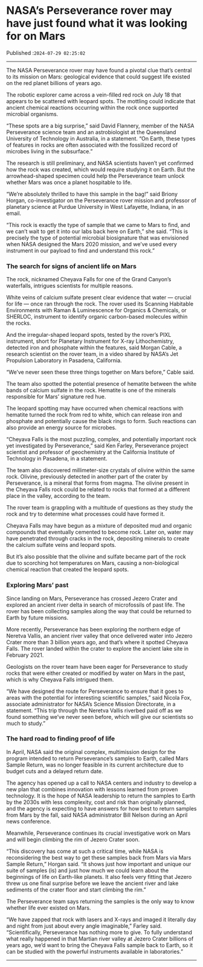 # NASA’s Perseverance rover may have just found what it was looking for on Mars

Published :`2024-07-29 02:25:02`

---

The NASA Perseverance rover may have found a pivotal clue that’s central to its mission on Mars: geological evidence that could suggest life existed on the red planet billions of years ago.

The robotic explorer came across a vein-filled red rock on July 18 that appears to be scattered with leopard spots. The mottling could indicate that ancient chemical reactions occurring within the rock once supported microbial organisms.

“These spots are a big surprise,” said David Flannery, member of the NASA Perseverance science team and an astrobiologist at the Queensland University of Technology in Australia, in a statement. “On Earth, these types of features in rocks are often associated with the fossilized record of microbes living in the subsurface.”

The research is still preliminary, and NASA scientists haven’t yet confirmed how the rock was created, which would require studying it on Earth. But the arrowhead-shaped specimen could help the Perseverance team unlock whether Mars was once a planet hospitable to life.

“We’re absolutely thrilled to have this sample in the bag!” said Briony Horgan, co-investigator on the Perseverance rover mission and professor of planetary science at Purdue University in West Lafayette, Indiana, in an email.

“This rock is exactly the type of sample that we came to Mars to find, and we can’t wait to get it into our labs back here on Earth,” she said. “This is precisely the type of potential microbial biosignature that was envisioned when NASA designed the Mars 2020 mission, and we’ve used every instrument in our payload to find and understand this rock.”

### The search for signs of ancient life on Mars

The rock, nicknamed Cheyava Falls for one of the Grand Canyon’s waterfalls, intrigues scientists for multiple reasons.

White veins of calcium sulfate present clear evidence that water — crucial for life — once ran through the rock. The rover used its Scanning Habitable Environments with Raman & Luminescence for Organics & Chemicals, or SHERLOC, instrument to identify organic carbon-based molecules within the rocks.

And the irregular-shaped leopard spots, tested by the rover’s PIXL instrument, short for Planetary Instrument for X-ray Lithochemistry, detected iron and phosphate within the features, said Morgan Cable, a research scientist on the rover team, in a video shared by NASA’s Jet Propulsion Laboratory in Pasadena, California.

“We’ve never seen these three things together on Mars before,” Cable said.

The team also spotted the potential presence of hematite between the white bands of calcium sulfate in the rock. Hematite is one of the minerals responsible for Mars’ signature red hue.

The leopard spotting may have occurred when chemical reactions with hematite turned the rock from red to white, which can release iron and phosphate and potentially cause the black rings to form. Such reactions can also provide an energy source for microbes.

“Cheyava Falls is the most puzzling, complex, and potentially important rock yet investigated by Perseverance,” said Ken Farley, Perseverance project scientist and professor of geochemistry at the California Institute of Technology in Pasadena, in a statement.

The team also discovered millimeter-size crystals of olivine within the same rock. Olivine, previously detected in another part of the crater by Perseverance, is a mineral that forms from magma. The olivine present in the Cheyava Falls rock could be related to rocks that formed at a different place in the valley, according to the team.

The rover team is grappling with a multitude of questions as they study the rock and try to determine what processes could have formed it.

Cheyava Falls may have begun as a mixture of deposited mud and organic compounds that eventually cemented to become rock. Later on, water may have penetrated through cracks in the rock, depositing minerals to create the calcium sulfate veins and leopard spots.

But it’s also possible that the olivine and sulfate became part of the rock due to scorching hot temperatures on Mars, causing a non-biological chemical reaction that created the leopard spots.

### Exploring Mars’ past

Since landing on Mars, Perseverance has crossed Jezero Crater and explored an ancient river delta in search of microfossils of past life. The rover has been collecting samples along the way that could be returned to Earth by future missions.

More recently, Perseverance has been exploring the northern edge of Neretva Vallis, an ancient river valley that once delivered water into Jezero Crater more than 3 billion years ago, and that’s where it spotted Cheyava Falls. The rover landed within the crater to explore the ancient lake site in February 2021.

Geologists on the rover team have been eager for Perseverance to study rocks that were either created or modified by water on Mars in the past, which is why Cheyava Falls intrigued them.

“We have designed the route for Perseverance to ensure that it goes to areas with the potential for interesting scientific samples,” said Nicola Fox, associate administrator for NASA’s Science Mission Directorate, in a statement. “This trip through the Neretva Vallis riverbed paid off as we found something we’ve never seen before, which will give our scientists so much to study.”

### The hard road to finding proof of life

In April, NASA said the original complex, multimission design for the program intended to return Perseverance’s samples to Earth, called Mars Sample Return, was no longer feasible in its current architecture due to budget cuts and a delayed return date.

The agency has opened up a call to NASA centers and industry to develop a new plan that combines innovation with lessons learned from proven technology. It is the hope of NASA leadership to return the samples to Earth by the 2030s with less complexity, cost and risk than originally planned, and the agency is expecting to have answers for how best to return samples from Mars by the fall, said NASA administrator Bill Nelson during an April news conference.

Meanwhile, Perseverance continues its crucial investigative work on Mars and will begin climbing the rim of Jezero Crater soon.

“This discovery has come at such a critical time, while NASA is reconsidering the best way to get these samples back from Mars via Mars Sample Return,” Horgan said. “It shows just how important and unique our suite of samples (is) and just how much we could learn about the beginnings of life on Earth-like planets. It also feels very fitting that Jezero threw us one final surprise before we leave the ancient river and lake sediments of the crater floor and start climbing the rim.”

The Perseverance team says returning the samples is the only way to know whether life ever existed on Mars.

“We have zapped that rock with lasers and X-rays and imaged it literally day and night from just about every angle imaginable,” Farley said. “Scientifically, Perseverance has nothing more to give. To fully understand what really happened in that Martian river valley at Jezero Crater billions of years ago, we’d want to bring the Cheyava Falls sample back to Earth, so it can be studied with the powerful instruments available in laboratories.”

---

